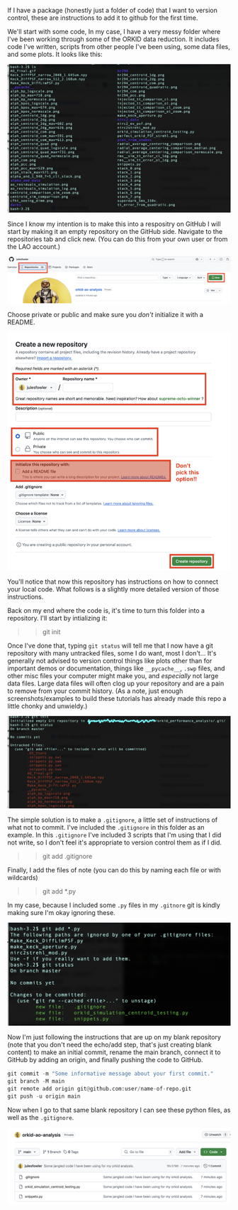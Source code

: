 If I have a package (honestly just a folder of code) that I want to version
control, these are instructions to add it to github for the first time. 

We'll start with some code, In my case, I have a very messy folder where I've
been working through some of the ORKID data reduction. It includes code I've
written, scripts from other people I've been using, some data files, and some
plots. It looks like this: 

![ls-from-orkid](images/ls-from-orkid.png)

Since I know my intention is to make this into a respositry on GitHub I will
start by making it an empty repository on the GitHub side. Navigate to the
repositories tab and click new. (You can do this from
your own user or from the LAO account.) 

![making-a-repo](images/making-a-repo.png)

Choose private or public and make sure you *don't* initialize it with a README. 

![repo-options](images/repo-options.png)

You'll notice that now this repository has instructions on how to connect your
local code. What follows is a slightly more detailed version of those
instructions. 

Back on my end where the code is, it's time to turn this folder into a repository. 
I'll start by intializing it: 

>> git init 

Once I've done that, typing ``git status`` will tell me that I now have a git
repository with many untracked files, some I do want, most I don't... It's
generally not advised to version control things like plots other than for
important demos or documentation, things like ``__pycache__``, ``.swp`` files,
and other misc files your computer might make you, and *especially* not large
data files. Large data files will often clog up your repository and are a pain
to remove from your commit history. (As a note, just enough screenshots/examples
to build these tutorials has already made this repo a little chonky and
unwieldy.) 

![status-after-init](images/status-after-init.png)

The simple solution is to make a
`.gitignore`, a little set of instructions of what not to commit. I've included
the `.gitignore` in this folder as an example. In this ``.gitignore`` I've included 3 scripts that I'm
using that I did not write, so I don't feel it's appropriate to version control
them as if I did. 

>> git add .gitignore 

Finally, I add the files of note (you can do this by naming each file or with
wildcards) 

>> git add \*.py

In my case, because I included some ``.py`` files in my ``.gitnore`` git is
kindly making sure I'm okay ignoring these. 

![status-after-add](images/status-after-add.png)

Now I'm just following the instructions that are up on my blank repository (note
that you don't need the echo/add step, that's just creating blank content) to
make an initial commit, rename the main branch, connect it to GitHub by adding
an origin, and finally pushing the code to GitHub. 

```python
git commit -m "Some informative message about your first commit."
git branch -M main 
git remote add origin git@github.com:user/name-of-repo.git 
git push -u origin main
```

Now when I go to that same blank repository I can see these python files, as
well as the ``.gitignore``. 

![new-repo-who-dis](images/new-content-in-repo.png)
